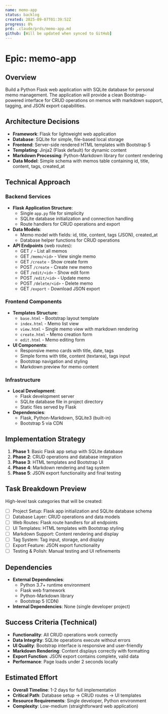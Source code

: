 ```yaml
---
name: memo-app
status: backlog
created: 2025-09-07T01:39:52Z
progress: 0%
prd: .claude/prds/memo-app.md
github: [Will be updated when synced to GitHub]
---
```


# Epic: memo-app

## Overview
Build a Python Flask web application with SQLite database for personal memo management. The application will provide a clean Bootstrap-powered interface for CRUD operations on memos with markdown support, tagging, and JSON export capabilities.

## Architecture Decisions
- **Framework**: Flask for lightweight web application
- **Database**: SQLite for simple, file-based local storage
- **Frontend**: Server-side rendered HTML templates with Bootstrap 5
- **Templating**: Jinja2 (Flask default) for dynamic content
- **Markdown Processing**: Python-Markdown library for content rendering
- **Data Model**: Simple schema with memos table containing id, title, content, tags, created_at

## Technical Approach

### Backend Services
- **Flask Application Structure**:
  - Single `app.py` file for simplicity
  - SQLite database initialization and connection handling
  - Route handlers for CRUD operations and export
- **Data Models**:
  - Memo model with fields: id, title, content, tags (JSON), created_at
  - Database helper functions for CRUD operations
- **API Endpoints** (web routes):
  - GET `/` - List all memos
  - GET `/memo/<id>` - View single memo
  - GET `/create` - Show create form
  - POST `/create` - Create new memo
  - GET `/edit/<id>` - Show edit form
  - POST `/edit/<id>` - Update memo
  - POST `/delete/<id>` - Delete memo
  - GET `/export` - Download JSON export

### Frontend Components
- **Templates Structure**:
  - `base.html` - Bootstrap layout template
  - `index.html` - Memo list view
  - `view.html` - Single memo view with markdown rendering
  - `create.html` - Memo creation form
  - `edit.html` - Memo editing form
- **UI Components**:
  - Responsive memo cards with title, date, tags
  - Simple forms with title, content (textarea), tags input
  - Bootstrap navigation and styling
  - Markdown preview for memo content

### Infrastructure
- **Local Development**:
  - Flask development server
  - SQLite database file in project directory
  - Static files served by Flask
- **Dependencies**:
  - Flask, Python-Markdown, SQLite3 (built-in)
  - Bootstrap 5 via CDN

## Implementation Strategy
1. **Phase 1**: Basic Flask app setup with SQLite database
2. **Phase 2**: CRUD operations and database integration  
3. **Phase 3**: HTML templates and Bootstrap UI
4. **Phase 4**: Markdown rendering and tag system
5. **Phase 5**: JSON export functionality and final testing

## Task Breakdown Preview
High-level task categories that will be created:
- [ ] Project Setup: Flask app initialization and SQLite database schema
- [ ] Database Layer: CRUD operations and data models
- [ ] Web Routes: Flask route handlers for all endpoints
- [ ] UI Templates: HTML templates with Bootstrap styling
- [ ] Markdown Support: Content rendering and display
- [ ] Tag System: Tag input, storage, and display
- [ ] Export Feature: JSON export functionality
- [ ] Testing & Polish: Manual testing and UI refinements

## Dependencies
- **External Dependencies**:
  - Python 3.7+ runtime environment
  - Flask web framework
  - Python-Markdown library
  - Bootstrap 5 (CDN)
- **Internal Dependencies**: None (single developer project)

## Success Criteria (Technical)
- **Functionality**: All CRUD operations work correctly
- **Data Integrity**: SQLite operations execute without errors
- **UI Quality**: Bootstrap interface is responsive and user-friendly
- **Markdown Rendering**: Content displays correctly with formatting
- **Export Function**: JSON export contains complete, valid data
- **Performance**: Page loads under 2 seconds locally

## Estimated Effort
- **Overall Timeline**: 1-2 days for full implementation
- **Critical Path**: Database setup → CRUD routes → UI templates
- **Resource Requirements**: Single developer, Python environment
- **Complexity**: Low-medium (straightforward web application)